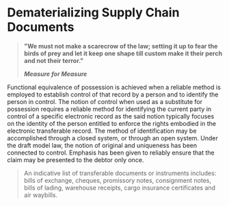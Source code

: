 # Dematerializing Supply Chain Documents

> **"We must not make a scarecrow of the law; setting it up to fear the birds of prey and let it keep one shape till custom make it their perch and not their terror."**
>
> _**Measure for Measure**_





Functional equivalence of possession is achieved when a reliable method is employed to establish control of that record by a person and to identify the person in control. The notion of control when used as a substitute for possession requires a reliable method for identifying the current party in control of a specific electronic record as the said notion typically focuses on the identity of the person entitled to enforce the rights embodied in the electronic transferable record. The method of identification may be accomplished through a closed system, or through an open system. Under the draft model law, the notion of original and uniqueness has been connected to control. Emphasis has been given to reliably ensure that the claim may be presented to the debtor only once.



> An indicative list of transferable documents or instruments includes: bills of exchange, cheques, promissory notes, consignment notes, bills of lading, warehouse receipts, cargo insurance certificates and air waybills.





